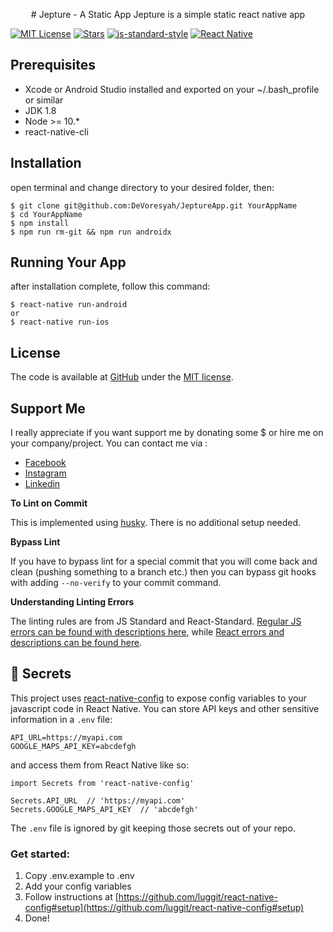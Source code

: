 <p align="center">
#  Jepture - A Static App
Jepture is a simple static react native app

[![MIT License][license-image]][license-url] [![Stars][stars-image]][stars-url] [![js-standard-style][js-standard]][js-standard-url] [![React Native][package-react-native]][react-native-url]
</p>

## Prerequisites
- Xcode or Android Studio installed and exported on your ~/.bash_profile or similar
- JDK 1.8
- Node >= 10.*
- react-native-cli

## Installation
open terminal and change directory to your desired folder, then:
```
$ git clone git@github.com:DeVoresyah/JeptureApp.git YourAppName
$ cd YourAppName
$ npm install
$ npm run rm-git && npm run androidx
```
## Running Your App
after installation complete, follow this command:
```
$ react-native run-android
or
$ react-native run-ios
```

## License
The code is available at [GitHub][home] under the [MIT license][license-url].

## Support Me
I really appreciate if you want support me by donating some $ or hire me on your company/project. You can contact me via :
- [Facebook][facebook]
- [Instagram][instagram]
- [Linkedin][linkedin]

**To Lint on Commit**

This is implemented using [husky](https://github.com/typicode/husky). There is no additional setup needed.

**Bypass Lint**

If you have to bypass lint for a special commit that you will come back and clean (pushing something to a branch etc.) then you can bypass git hooks with adding `--no-verify` to your commit command.

**Understanding Linting Errors**

The linting rules are from JS Standard and React-Standard.  [Regular JS errors can be found with descriptions here](http://eslint.org/docs/rules/), while [React errors and descriptions can be found here](https://github.com/yannickcr/eslint-plugin-react).

## :closed_lock_with_key: Secrets

This project uses [react-native-config](https://github.com/luggit/react-native-config) to expose config variables to your javascript code in React Native. You can store API keys
and other sensitive information in a `.env` file:

```
API_URL=https://myapi.com
GOOGLE_MAPS_API_KEY=abcdefgh
```

and access them from React Native like so:

```
import Secrets from 'react-native-config'

Secrets.API_URL  // 'https://myapi.com'
Secrets.GOOGLE_MAPS_API_KEY  // 'abcdefgh'
```

The `.env` file is ignored by git keeping those secrets out of your repo.

### Get started:
1. Copy .env.example to .env
2. Add your config variables
3. Follow instructions at [https://github.com/luggit/react-native-config#setup](https://github.com/luggit/react-native-config#setup)
4. Done!

[home]: https://github.com/DeVoresyah/ZStore
[facebook]: https://facebook.com/DeVoresyah
[instagram]: https://instagram.com/devoresyah
[linkedin]: https://linkedin.com/in/devoresyah

[license-image]: https://img.shields.io/github/license/DeVoresyah/JeptureApp.svg?style=flat
[license-url]: LICENSE

[stars-image]: https://img.shields.io/github/stars/DeVoresyah/JeptureApp.svg?style=flat
[stars-url]: https://github.com/DeVoresyah/JeptureApp/stargazers

[js-standard]: https://img.shields.io/badge/code%20style-standard-brightgreen.svg?style=flat
[js-standard-url]: http://standardjs.com/

[package-react-native]: https://img.shields.io/badge/react--native-0.59.9-blue.svg?style=flat
[react-native-url]: https://github.com/facebook/react-native